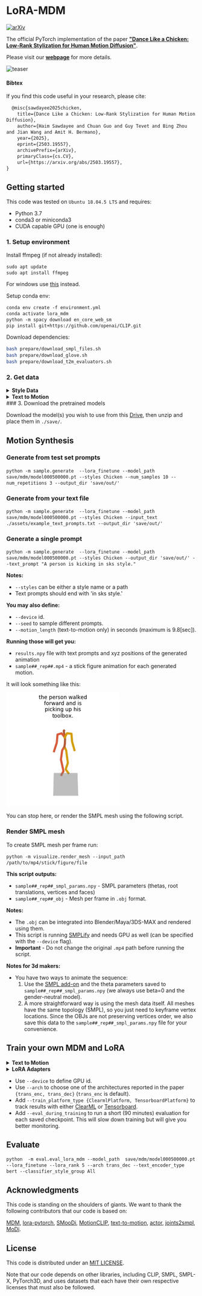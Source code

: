   # LoRA-MDM
  [![arXiv](https://img.shields.io/badge/arXiv-2503.19557-<COLOR>.svg)](https://arxiv.org/abs/2503.19557)


  The official PyTorch implementation of the paper [**"Dance Like a Chicken: Low-Rank Stylization for Human Motion Diffusion"**](https://arxiv.org/abs/2503.19557).

  Please visit our [**webpage**](https://haimsaw.github.io/LoRA-MDM/) for more details.

  ![teaser](https://github.com/haimsaw/LoRA-MDM/raw/page/static/figures/teaser.gif)

  #### Bibtex
  If you find this code useful in your research, please cite:

  ```
    @misc{sawdayee2025chicken,
      title={Dance Like a Chicken: Low-Rank Stylization for Human Motion Diffusion}, 
      author={Haim Sawdayee and Chuan Guo and Guy Tevet and Bing Zhou and Jian Wang and Amit H. Bermano},
      year={2025},
      eprint={2503.19557},
      archivePrefix={arXiv},
      primaryClass={cs.CV},
      url={https://arxiv.org/abs/2503.19557}, 
  }
  ```

  ## Getting started

  This code was tested on `Ubuntu 18.04.5 LTS` and requires:

  * Python 3.7
  * conda3 or miniconda3
  * CUDA capable GPU (one is enough)

  ### 1. Setup environment

  Install ffmpeg (if not already installed):

  ```shell
  sudo apt update
  sudo apt install ffmpeg
  ```
  For windows use [this](https://www.geeksforgeeks.org/how-to-install-ffmpeg-on-windows/) instead.

  Setup conda env:
  ```shell
  conda env create -f environment.yml
  conda activate lora_mdm
  python -m spacy download en_core_web_sm
  pip install git+https://github.com/openai/CLIP.git
  ```

  Download dependencies:

  ```bash
  bash prepare/download_smpl_files.sh
  bash prepare/download_glove.sh
  bash prepare/download_t2m_evaluators.sh
  ```

  ### 2. Get data

  <details>
    <summary><b>Style Data</b></summary>
  Get the retargeted 100STYLE dataset from [here](https://github.com/neu-vi/SMooDi) and extract the dataset into dataset/100STYLE-SMPL directory
  </details>

  <details>
    <summary><b>Text to Motion</b></summary>

  download the [HumanML3d dataset](https://drive.google.com/drive/folders/1OZrTlAGRvLjXhXwnRiOC-oxYry1vf-Uu?usp=drive_link) and place them it in `.dataset/HumanML3D`. 
  </details>
  ### 3. Download the pretrained models

  Download the model(s) you wish to use from this [Drive](https://drive.google.com/drive/folders/1_YpQ9cLMBVvBhAXCTEcsIen1NkpS6UYL?usp=sharing), then unzip and place them in `./save/`. 


  ## Motion Synthesis

  ### Generate from test set prompts

  ```shell
  python -m sample.generate  --lora_finetune --model_path save/mdm/model000500000.pt --styles Chicken --num_samples 10 --num_repetitions 3 --output_dir 'save/out/' 
  ```

  ### Generate from your text file

  ```shell
  python -m sample.generate  --lora_finetune --model_path save/mdm/model000500000.pt --styles Chicken --input_text ./assets/example_text_prompts.txt --output_dir 'save/out/' 
  ```

  ### Generate a single prompt

  ```shell
  python -m sample.generate  --lora_finetune --model_path save/mdm/model000500000.pt --styles Chicken --output_dir 'save/out/' --text_prompt "A person is kicking in sks style."
  ```

  **Notes:**
  * `--styles` can be either a style name or a path
  * Text prompts should end with 'in sks style.'


  **You may also define:**
  * `--device` id.
  * `--seed` to sample different prompts.
  * `--motion_length` (text-to-motion only) in seconds (maximum is 9.8[sec]).

  **Running those will get you:**

  * `results.npy` file with text prompts and xyz positions of the generated animation
  * `sample##_rep##.mp4` - a stick figure animation for each generated motion.

  It will look something like this:

  ![example](assets/example_stick_fig.gif)

  You can stop here, or render the SMPL mesh using the following script.

  ### Render SMPL mesh

  To create SMPL mesh per frame run:

  ```shell
  python -m visualize.render_mesh --input_path /path/to/mp4/stick/figure/file
  ```

  **This script outputs:**
  * `sample##_rep##_smpl_params.npy` - SMPL parameters (thetas, root translations, vertices and faces)
  * `sample##_rep##_obj` - Mesh per frame in `.obj` format.

  **Notes:**
  * The `.obj` can be integrated into Blender/Maya/3DS-MAX and rendered using them.
  * This script is running [SMPLify](https://smplify.is.tue.mpg.de/) and needs GPU as well (can be specified with the `--device` flag).
  * **Important** - Do not change the original `.mp4` path before running the script.

  **Notes for 3d makers:**
  * You have two ways to animate the sequence:
    1. Use the [SMPL add-on](https://smpl.is.tue.mpg.de/index.html) and the theta parameters saved to `sample##_rep##_smpl_params.npy` (we always use beta=0 and the gender-neutral model).
    1. A more straightforward way is using the mesh data itself. All meshes have the same topology (SMPL), so you just need to keyframe vertex locations. 
      Since the OBJs are not preserving vertices order, we also save this data to the `sample##_rep##_smpl_params.npy` file for your convenience.

  ## Train your own MDM and LoRA

  <details>
    <summary><b>Text to Motion</b></summary>

  ```shell
  python -m train.train_mdm --save_dir save/mdm --dataset humanml --diffusion_steps 100 --arch trans_dec --text_encoder_type bert --mask_frames --lambda_prior_preserv 0.0
  ```
  </details>

  <details>
    <summary><b>LoRA Adapters</b></summary>
    
    ```shell
    python -m train.train_mdm --save_dir save/lora/Chicken --num_steps 4000 --diffusion_steps 1000 --dataset 100style --arch trans_dec --text_encoder_type bert --starting_checkpoint save/mdm/model000500000.pt --styles Chicken --lora_finetune --mask_frames
    ```
    * For evaluation use `--lambda_prior_preserv 0.25`
  </details>

  * Use `--device` to define GPU id.
  * Use `--arch` to choose one of the architectures reported in the paper `{trans_enc, trans_dec}` (`trans_enc` is default).
  * Add `--train_platform_type {ClearmlPlatform, TensorboardPlatform}` to track results with either [ClearML](https://clear.ml/) or [Tensorboard](https://www.tensorflow.org/tensorboard).
  * Add `--eval_during_training` to run a short (90 minutes) evaluation for each saved checkpoint. 
    This will slow down training but will give you better monitoring.

  ## Evaluate

  ```shell
  python  -m eval.eval_lora_mdm --model_path  save/mdm/model000500000.pt --lora_finetune --lora_rank 5 --arch trans_dec --text_encoder_type bert --classifier_style_group All
  ```

  ## Acknowledgments

  This code is standing on the shoulders of giants. We want to thank the following contributors
  that our code is based on:

  [MDM](https://github.com/GuyTevet/motion-diffusion-model),
  [lora-pytorch](https://github.com/fkodom/lora-pytorch),
  [SMooDi](https://github.com/neu-vi/SMooDi),
  [MotionCLIP](https://github.com/GuyTevet/MotionCLIP), [text-to-motion](https://github.com/EricGuo5513/text-to-motion), [actor](https://github.com/Mathux/ACTOR), [joints2smpl](https://github.com/wangsen1312/joints2smpl), [MoDi](https://github.com/sigal-raab/MoDi).

  ## License
  This code is distributed under an [MIT LICENSE](LICENSE).

  Note that our code depends on other libraries, including CLIP, SMPL, SMPL-X, PyTorch3D, and uses datasets that each have their own respective licenses that must also be followed.
